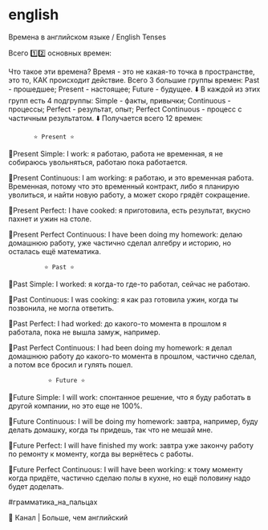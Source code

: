 # english
Времена в английском языке / English Tenses

Всего 1️⃣2️⃣ основных времен:

Что такое эти времена?
Время - это не какая-то точка в пространстве, это то, КАК происходит действие.
Всего 3 большие группы времен:
Past - прошедшее;
Present - настоящее;
Future - будущее.
                 ⬇️
В каждой из этих групп есть 4 подгруппы:
Simple - факты, привычки;
Continuous - процессы;
Perfect - результат, опыт;
Perfect Continuous - процесс с частичным результатом.
                       ⬇️
Получается всего 12 времен:

           ⭐️ Present ⭐️
💙Present Simple: I work: я работаю, работа не временная, я не собираюсь увольняться, работаю пока работается.

💙Present Continuous: I am working: я работаю, и это временная работа. Временная, потому что это временный контракт, либо я планирую уволиться, и найти новую работу, а может скоро грядёт сокращение.

💙Present Perfect: I have cooked: я приготовила, есть результат, вкусно пахнет и ужин на столе.

💙Present Perfect Continuous: I have been doing my homework: делаю домашнюю работу, уже частично сделал алгебру и историю, но осталась ещё математика. 

              ⭐️ Past ⭐️
💛Past Simple: I worked: я когда-то где-то работал, сейчас не работаю.

💛Past Continuous: I was cooking: я как раз готовила ужин, когда ты позвонила, не могла ответить.

💛Past Perfect: I had worked: до какого-то момента в прошлом я работала, пока не вышла замуж, например.

💛Past Perfect Continuous: I had been doing my homework: я делал домашнюю работу до какого-то момента в прошлом, частично сделал, а потом все бросил и гулять пошел.

               ⭐️ Future ⭐️
💖Future Simple: I will work: спонтанное решение, что я буду работать в другой компании, но это еще не 100%.

💖Future Continuous: I will be doing my homework: завтра, например, буду делать домашку, когда ты придешь, так что не мешай мне.

💖Future Perfect: I will have finished my work: завтра уже закончу работу по ремонту к моменту, когда вы вернётесь с работы.

💖Future Perfect Continuous: I will have been working: к тому моменту когда придёте, частично сделаю полы в кухне, но ещё половину надо будет доделать.


#грамматика_на_пальцах 

💌 Канал | Больше, чем английский
